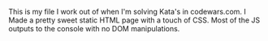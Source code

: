 This is my file I work out of when I'm solving Kata's in codewars.com. I Made a pretty sweet static HTML page with a touch of CSS. Most of the JS outputs to the console with no DOM manipulations. 
